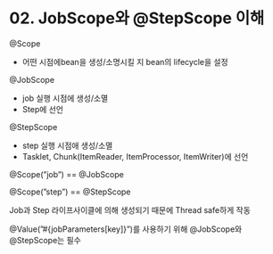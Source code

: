 # 02. JobScope와 @StepScope 이해
@Scope

- 어떤 시점에bean을 생성/소명시킬 지 bean의 lifecycle을 설정

@JobScope

- job 실행 시점에 생성/소멸
- Step에 선언

@StepScope

- step 실행 시점애 생성/소멸
- Tasklet, Chunk(ItemReader, ItemProcessor, ItemWriter)에 선언

@Scope(”job”) == @JobScope

@Scope(”step”) == @StepScope

Job과 Step 라이프사이클에 의해 생성되기 때문에 Thread safe하게 작동

@Value(”#{jobParameters[key]}”)를 사용하기 위해 @JobScope와 @StepScope는 필수